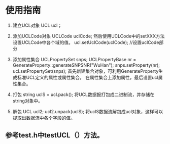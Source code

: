 # 使用指南
1. 建立UCL对象
UCL ucl；

2. 添加UCLCode对象
UCLCode uclCode;
然后使用UCLCode中的setXXX方法设置UCLCode中各个域的值。
ucl.setUclCode(uclCode); //设置uclCode部分

3. 添加属性集合
UCLPropertySet snps;
UCLPropertyBase nr = GenerateProperty::generateSNPSNR("WuHan");
snps.setProperty(nr);
ucl.setPropertySet(snps);
首先新建集合对象，可利用GenerateProperty生成标准UCL定义的属性或属性集合。
在属性集合上添加属性，最后设置ucl属性集合。

4. 打包
string uclS = ucl.pack();
将UCL数据报打包成二进制流，并存储在string对象中。

5. 解包
UCL ucl2;
ucl2.unpack(uclS);
将uclS数据流解包成ucl对象，这样可以提取出数据流中各个字段的值。

## 参考test.h中testUCL（）方法。


